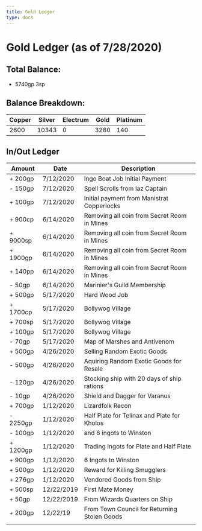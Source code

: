 ```yaml
---
title: Gold Ledger
type: docs
---
```

# Gold Ledger (as of 7/28/2020)

## Total Balance:
- 5740gp 3sp
## Balance Breakdown:
| Copper | Silver | Electrum | Gold | Platinum |
| --- | --- | --- | --- | --- |
| 2600 | 10343 | 0 | 3280 | 140 |

## In/Out Ledger
| Amount | Date | Description |
| --- | --- | --- |
| + 200gp | 7/12/2020 | Ingo Boat Job Initial Payment |
| - 150gp | 7/12/2020 | Spell Scrolls from Iaz Captain |
| + 100gp | 7/12/2020 | Initial payment from Manistrat Copperlocks |
| + 900cp | 6/14/2020 | Removing all coin from Secret Room in Mines |
| + 9000sp | 6/14/2020 | Removing all coin from Secret Room in Mines |
| + 1900gp | 6/14/2020 | Removing all coin from Secret Room in Mines |
| + 140pp | 6/14/2020 | Removing all coin from Secret Room in Mines |
| - 50gp | 6/14/2020 | Marinier's Guild Membership |
| + 500gp | 5/17/2020 | Hard Wood Job |
| + 1700cp | 5/17/2020 | Bollywog Village |
| + 700sp | 5/17/2020 | Bollywog Village |
| + 100gp | 5/17/2020 | Bollywog Village |
| - 70gp | 5/17/2020 | Map of Marshes and Antivenom |
| + 500gp | 4/26/2020 | Selling Random Exotic Goods |
| - 500gp | 4/26/2020 | Aquiring Random Exotic Goods for Resale |
| - 120gp | 4/26/2020 | Stocking ship with 20 days of ship rations |
| - 10gp | 4/26/2020 | Shield and Dagger for Varanus |
| + 700gp | 1/12/2020 | Lizardfolk Recon |
| - 2250gp | 1/12/2020 | Half Plate for Telinax and Plate for Kholos |
| - 100gp | 1/12/2020 | and 6 ingots to Winston |
| + 1200gp | 1/12/2020 | Trading Ingots for Plate and Half Plate |
| + 900gp | 1/12/2020 | 6 Ingots to Winston |
| + 500gp | 1/12/2020 | Reward for Killing Smugglers |
| + 276gp | 1/12/2020 | Vendored Goods from Ship |
| + 500sp | 12/22/2019 | First Mate Money |
| + 50gp | 12/22/2019 | From Wizards Quarters on Ship |
| + 200gp | 12/22/19 | From Town Council for Returning Stolen Goods |
| | | |
